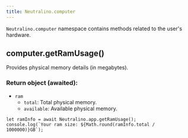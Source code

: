 ```yaml
---
title: Neutralino.computer
---
```


`Neutralino.computer` namespace contains methods related to the user's hardware.

## computer.getRamUsage()
Provides physical memory details (in megabytes).

### Return object (awaited):
- `ram`
  * `total`: Total physical memory.
  * `available`: Available physical memory.


```
let ramInfo = await Neutralino.app.getRamUsage();
console.log(`Your ram size: ${Math.round(ramInfo.total / 1000000)}GB`);
```
